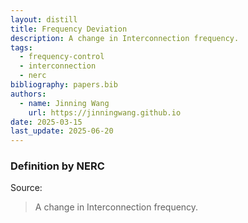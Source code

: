 ```yaml
---
layout: distill
title: Frequency Deviation
description: A change in Interconnection frequency.
tags:
  - frequency-control
  - interconnection
  - nerc
bibliography: papers.bib
authors:
  - name: Jinning Wang
    url: https://jinningwang.github.io
date: 2025-03-15
last_update: 2025-06-20
---
```


### Definition by NERC

Source: <d-cite key="nerc2024glossary"></d-cite>

> A change in Interconnection frequency.
